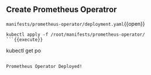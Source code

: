 ## Create Prometheus Operatror

`manifests/prometheus-operator/deployment.yaml`{{open}}

```
kubectl apply -f /root/manifests/prometheus-operator/
```{{execute}}

```
kubectl get po
```{{execute}}

Prometheus Operator Deployed!
